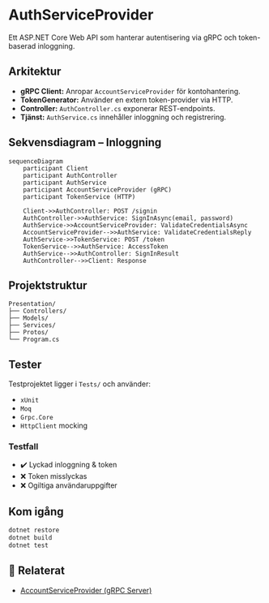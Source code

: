 # AuthServiceProvider

Ett ASP.NET Core Web API som hanterar autentisering via gRPC och token-baserad inloggning.

## Arkitektur

- **gRPC Client:** Anropar `AccountServiceProvider` för kontohantering.
- **TokenGenerator:** Använder en extern token-provider via HTTP.
- **Controller:** `AuthController.cs` exponerar REST-endpoints.
- **Tjänst:** `AuthService.cs` innehåller inloggning och registrering.

## Sekvensdiagram – Inloggning

```mermaid
sequenceDiagram
    participant Client
    participant AuthController
    participant AuthService
    participant AccountServiceProvider (gRPC)
    participant TokenService (HTTP)

    Client->>AuthController: POST /signin
    AuthController->>AuthService: SignInAsync(email, password)
    AuthService->>AccountServiceProvider: ValidateCredentialsAsync
    AccountServiceProvider-->>AuthService: ValidateCredentialsReply
    AuthService->>TokenService: POST /token
    TokenService-->>AuthService: AccessToken
    AuthService-->>AuthController: SignInResult
    AuthController-->>Client: Response
```

## Projektstruktur

```
Presentation/
├── Controllers/
├── Models/
├── Services/
├── Protos/
└── Program.cs
```

## Tester

Testprojektet ligger i `Tests/` och använder:
- `xUnit`
- `Moq`
- `Grpc.Core`
- `HttpClient` mocking

### Testfall
- ✔️ Lyckad inloggning & token
- ❌ Token misslyckas
- ❌ Ogiltiga användaruppgifter

## Kom igång

```bash
dotnet restore
dotnet build
dotnet test
```

## 🔗 Relaterat

- [AccountServiceProvider (gRPC Server)](../AccountServiceProvider)
